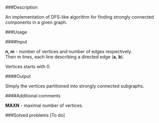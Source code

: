 ###Description

An implementation of DFS-like algorithm for finding strongly connected components in a given graph.

###Usage

####Input

<b>n, m</b> - number of vertices and number of edges respectively. <br>
Then m lines, each line describing a directed edge (<b>a</b>, <b>b</b>). <br> 

Vertices starts with 0.

####Output

Simply the vertices partitioned into strongly connected subgraphs. 

####Additional comments

<b>MAXN</b> - maximal number of vertices. <br>

###Solved problems
[To do]
